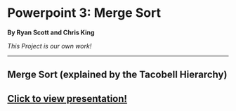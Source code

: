 # Powerpoint 3: Merge Sort
**By Ryan Scott and Chris King**

*This Project is our own work!*

----

## Merge Sort (explained by the Tacobell Hierarchy)
## [Click to view presentation!](https://github.com/AsePlayer/Algorithms-and-Data-Structures/blob/main/Presentation%205%20-%20Bucket%20Sort/CLC%205.pdf)

